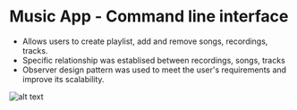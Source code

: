 # Music App - Command line interface 
- Allows users to create playlist, add and remove songs, recordings, tracks.
- Specific relationship was establised between recordings, songs, tracks
- Observer design pattern was used to meet the user's requirements and improve its scalability.

![alt text](http://imgbox.com/S7TDWKqs)
